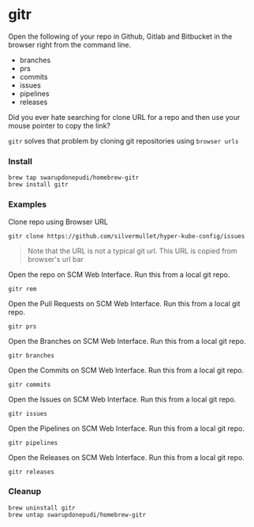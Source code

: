 # gitr

Open the following of your repo in Github, Gitlab and Bitbucket in the browser right from the command line.

* branches
* prs
* commits
* issues
* pipelines
* releases

Did you ever hate searching for clone URL for a repo and then use your mouse pointer to copy the link?

`gitr` solves that problem by cloning git repositories using `browser urls`

### Install

```
brew tap swarupdonepudi/homebrew-gitr
brew install gitr
```

### Examples

Clone repo using Browser URL

```
gitr clone https://github.com/silvermullet/hyper-kube-config/issues
```

> Note that the URL is not a typical git url. This URL is copied from browser's url bar

Open the repo on SCM Web Interface. Run this from a local git repo.

```
gitr rem
```

Open the Pull Requests on SCM Web Interface. Run this from a local git repo.

```
gitr prs
```

Open the Branches on SCM Web Interface. Run this from a local git repo.

```
gitr branches
```

Open the Commits on SCM Web Interface. Run this from a local git repo.

```
gitr commits
```

Open the Issues on SCM Web Interface. Run this from a local git repo.

```
gitr issues
```

Open the Pipelines on SCM Web Interface. Run this from a local git repo.

```
gitr pipelines
```

Open the Releases on SCM Web Interface. Run this from a local git repo.

```
gitr releases
```


### Cleanup

```
brew uninstall gitr
brew untap swarupdonepudi/homebrew-gitr
```